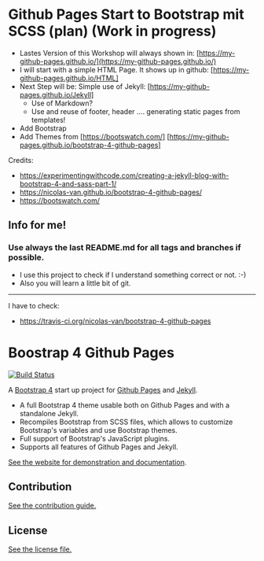 # Github Pages Start to Bootstrap mit SCSS (plan) (Work in progress)
* Lastes Version of this Workshop will always shown in: [https://my-github-pages.github.io/](https://my-github-pages.github.io/)
* I will start with a simple HTML Page. It shows up in github: [https://my-github-pages.github.io/HTML]   
* Next Step will be: Simple use of Jekyll: [https://my-github-pages.github.io/Jekyll]
  * Use of Markdown?
  * Use and reuse of footer, header .... generating static pages from templates! 
* Add Bootstrap
* Add Themes from [https://bootswatch.com/] [https://my-github-pages.github.io/bootstrap-4-github-pages]

Credits:
* https://experimentingwithcode.com/creating-a-jekyll-blog-with-bootstrap-4-and-sass-part-1/
* https://nicolas-van.github.io/bootstrap-4-github-pages/
* https://bootswatch.com/

## Info for me!

### Use always the last README.md for all tags and branches if possible. 
* I use this project to check if I understand something correct or not. :-)
* Also you will learn a little bit of git.

---------- 

I have to check:
* https://travis-ci.org/nicolas-van/bootstrap-4-github-pages

# Boostrap 4 Github Pages

[![Build Status](https://travis-ci.org/nicolas-van/bootstrap-4-github-pages.svg?branch=master)](https://travis-ci.org/nicolas-van/bootstrap-4-github-pages)

A [Bootstrap 4](https://getbootstrap.com/) start up project for [Github Pages](https://pages.github.com/) and [Jekyll](https://jekyllrb.com/).

* A full Bootstrap 4 theme usable both on Github Pages and with a standalone Jekyll.
* Recompiles Bootstrap from SCSS files, which allows to customize Bootstrap's variables and use Bootstrap themes.
* Full support of Bootstrap's JavaScript plugins.
* Supports all features of Github Pages and Jekyll.

[See the website for demonstration and documentation](https://nicolas-van.github.io/bootstrap-4-github-pages/).

## Contribution

[See the contribution guide.](./CONTRIBUTING.md)

## License

[See the license file.](./LICENSE.md)
